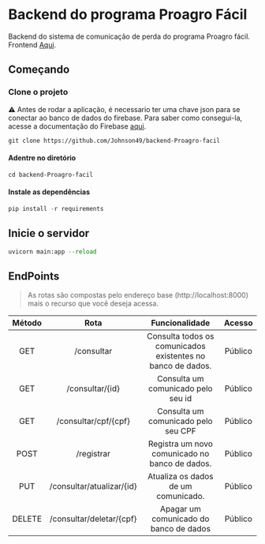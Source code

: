 # Backend do programa Proagro Fácil

Backend do sistema de comunicação de perda do programa Proagro fácil. Frontend [Aqui](https://github.com/Johnson49/frontend-Proagro-facil).


## Começando

### Clone o projeto

:warning: Antes de rodar a aplicação, é necessario ter uma chave json para se conectar ao banco de dados do firebase. Para saber como consegui-la, acesse a documentação do Firebase [aqui](https://firebase.google.com/docs/firestore/quickstart).

```
git clone https://github.com/Johnson49/backend-Proagro-facil
```

#### Adentre no diretório


```shell
cd backend-Proagro-facil
```

####  Instale as dependências

```python
pip install -r requirements 
```


##  Inicie o servidor 

```python
uvicorn main:app --reload
```
  

## EndPoints

> As rotas são compostas pelo endereço base (http://localhost:8000) mais o recurso que você deseja acessa.

|Método|Rota| Funcionalidade| Acesso |
|:-------:|:-----:|:------:|:------:|
|GET | /consultar | Consulta todos os comunicados existentes no banco de dados.| Público |
|GET |  /consultar/{id} | Consulta um comunicado pelo seu id| Público |
|GET | /consultar/cpf/{cpf} | Consulta um comunicado pelo seu CPF| Público |
|POST | /registrar | Registra um novo comunicado no banco de dados. | Público |
| PUT | /consultar/atualizar/{id} | Atualiza os dados de um comunicado.| Público |
| DELETE | /consultar/deletar/{cpf} |  Apagar um comunicado do banco de dados| Público |















